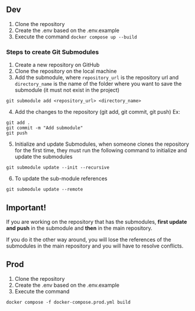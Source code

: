 ## Dev

1. Clone the repository
2. Create the .env based on the .env.example
3. Execute the command `docker compose up --build`

### Steps to create Git Submodules

1. Create a new repository on GitHub
2. Clone the repository on the local machine
3. Add the submodule, where `repository_url` is the repository url and `directory_name` is the name of the folder where you want to save the submodule (it must not exist in the project)

```
git submodule add <repository_url> <directory_name>
```

4. Add the changes to the repository (git add, git commit, git push)
   Ex:

```
git add .
git commit -m "Add submodule"
git push
```

5. Initialize and update Submodules, when someone clones the repository for the first time, they must run the following command to initialize and update the submodules

```
git submodule update --init --recursive
```

6. To update the sub-module references

```
git submodule update --remote
```

## Important!

If you are working on the repository that has the submodules, **first update and push** in the submodule and **then** in the main repository.

If you do it the other way around, you will lose the references of the submodules in the main repository and you will have to resolve conflicts.

## Prod

1. Clone the repository
2. Create the .env based on the .env.example
3. Execute the command

```
docker compose -f docker-compose.prod.yml build
```
